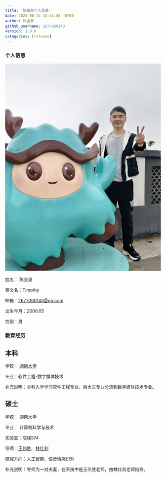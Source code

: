 ```yaml
---
title: '陈金泉个人信息'
date: 2025-06-14 15:43:58 -0700
author: 陈金泉
github_username: 2677060143
version: 1.0.0
categories: [release]
---
```


### 个人信息
![生活照](../img/2025/6/14/1749887657773.jpg "岳麓山上的我")

姓名： 陈金泉

英文名：Timothy

邮箱：2677060143@qq.com

出生年月：2000.05

性别：男

### 教育经历
## 本科
学校： [湖南大学](https://www.hnu.edu.cn/ "湖南大学官网")

专业：软件工程-数字媒体技术

补充说明：本科入学学习软件工程专业，后大三专业分流到数字媒体技术专业。

## 硕士
学校： 湖南大学

专业： 计算机科学与技术

实验室：院楼574

导师：[王伟胜](https://csee.hnu.edu.cn/people/wangweisheng "导师信息")、[林红利](https://csee.hnu.edu.cn/people/linhongli "导师信息")

研究方向：人工智能、语音情感识别

补充说明：导师为一对夫妻，在系统中是王伟胜老师，由林红利老师指导。


